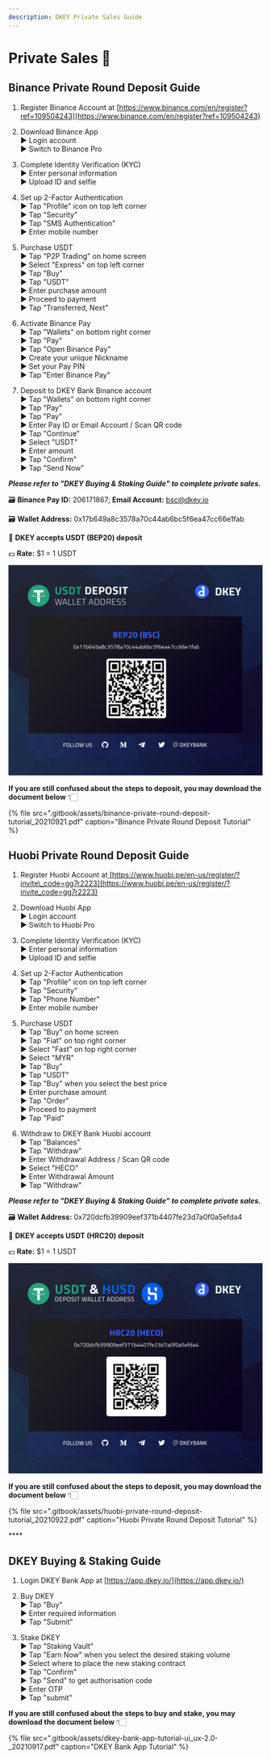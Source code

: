```yaml
---
description: DKEY Private Sales Guide
---
```


# Private Sales 🎯

## **Binance Private Round Deposit Guide**

1. Register Binance Account at [https://www.binance.com/en/register?ref=109504243](https://www.binance.com/en/register?ref=109504243) 

2. Download Binance App  
   ▶ Login account  
   ▶ Switch to Binance Pro

3. Complete Identity Verification \(KYC\)  
   ▶ Enter personal information  
   ▶ Upload ID and selfie

4. Set up 2-Factor Authentication  
   ▶ Tap "Profile" icon on top left corner  
   ▶ Tap "Security"  
   ▶ Tap "SMS Authentication"  
   ▶ Enter mobile number

5. Purchase USDT  
   ▶ Tap "P2P Trading" on home screen  
   ▶ Select "Express" on top left corner  
   ▶ Tap "Buy"  
   ▶ Tap "USDT"  
   ▶ Enter purchase amount  
   ▶ Proceed to payment  
   ▶ Tap "Transferred, Next"

6. Activate Binance Pay  
   ▶ Tap "Wallets" on bottom right corner  
   ▶ Tap "Pay"  
   ▶ Tap "Open Binance Pay"  
   ▶ Create your unique Nickname  
   ▶ Set your Pay PIN  
   ▶ Tap "Enter Binance Pay"

7. Deposit to DKEY Bank Binance account  
   ▶ Tap "Wallets" on bottom right corner  
   ▶ Tap "Pay"  
   ▶ Tap "Pay"  
   ▶ Enter Pay ID or Email Account / Scan QR code  
   ▶ Tap "Continue"  
   ▶ Select "USDT"  
   ▶ Enter amount  
   ▶ Tap "Confirm"  
   ▶ Tap "Send Now"

_**Please refer to "DKEY Buying & Staking Guide" to complete private sales.**_



🗃 **Binance Pay ID:** 206171867; **Email Account:** [bsc@dkey.io](mailto:bsc@dkey.io)

🗃 **Wallet Address:** 0x17b649a8c3578a70c44ab6bc5f6ea47cc66e1fab

🔑 **DKEY accepts USDT \(BEP20\) deposit**

💵 **Rate:** $1 = 1 USDT

![](.gitbook/assets/usdt-deposit-poster_bep20.jpg)

**If you are still confused about the steps to deposit, you may download the document below** 👇🏻 

{% file src=".gitbook/assets/binance-private-round-deposit-tutorial\_20210921.pdf" caption="Binance Private Round Deposit Tutorial" %}



## Huobi Private Round Deposit Guide

1. Register Huobi Account at[ ](https://bit.ly/3gdMois)[https://www.huobi.pe/en-us/register/?invite\_code=gg7r2223](https://www.huobi.pe/en-us/register/?invite_code=gg7r2223)

2. Download Huobi App  
   ▶ Login account  
   ▶ Switch to Huobi Pro

3. Complete Identity Verification \(KYC\)  
   ▶ Enter personal information  
   ▶ Upload ID and selfie

4. Set up 2-Factor Authentication  
   ▶ Tap "Profile" icon on top left corner  
   ▶ Tap "Security"  
   ▶ Tap "Phone Number"  
   ▶ Enter mobile number

5. Purchase USDT  
   ▶ Tap "Buy" on home screen  
   ▶ Tap "Fiat" on top right corner  
   ▶ Select "Fast" on top right corner  
   ▶ Select "MYR"  
   ▶ Tap "Buy"   
   ▶ Tap "USDT"  
   ▶ Tap "Buy" when you select the best price  
   ▶ Enter purchase amount  
   ▶ Tap "Order"  
   ▶ Proceed to payment  
   ▶ Tap "Paid"

6. Withdraw to DKEY Bank Huobi account  
   ▶ Tap "Balances"  
   ▶ Tap "Withdraw"  
   ▶ Enter Withdrawal Address / Scan QR code  
   ▶ Select "HECO"  
   ▶ Enter Withdrawal Amount  
   ▶ Tap "Withdraw"

_**Please refer to "DKEY Buying & Staking Guide" to complete private sales.**_



🗃 **Wallet Address:** 0x720dcfb39909eef371b4407fe23d7a0f0a5efda4  
  
🔑 **DKEY accepts USDT \(HRC20\) deposit**

💵 **Rate:** $1 = 1 USDT

![](.gitbook/assets/hrc20_usdt-and-husd.jpg)

**If you are still confused about the steps to deposit, you may download the document below** 👇🏻 

{% file src=".gitbook/assets/huobi-private-round-deposit-tutorial\_20210922.pdf" caption="Huobi Private Round Deposit Tutorial" %}

\*\*\*\*

## **DKEY Buying & Staking Guide**

1. Login DKEY Bank App at [https://app.dkey.io/](https://app.dkey.io/)

2. Buy DKEY  
   ▶ Tap "Buy"  
   ▶ Enter required information  
   ▶ Tap "Submit"

3. Stake DKEY  
   ▶ Tap "Staking Vault"  
   ▶ Tap "Earn Now" when you select the desired staking volume  
   ▶ Select where to place the new staking contract  
   ▶ Tap "Confirm"  
   ▶ Tap "Send" to get authorisation code  
   ▶ Enter OTP  
   ▶ Tap "submit"



**If you are still confused about the steps to buy and stake, you may download the document below** 👇🏻 

{% file src=".gitbook/assets/dkey-bank-app-tutorial-ui\_ux-2.0-\_20210917.pdf" caption="DKEY Bank App Tutorial" %}



